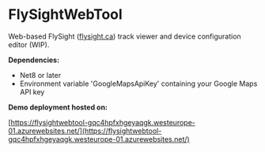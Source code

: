 # FlySightWebTool
Web-based FlySight ([flysight.ca](https://flysight.ca/)) track viewer and device configuration editor (WIP).

**Dependencies:**
* Net8 or later
* Environment variable 'GoogleMapsApiKey' containing your Google Maps API key

**Demo deployment hosted on:**

[https://flysightwebtool-gqc4hpfxhgeyaqgk.westeurope-01.azurewebsites.net/](https://flysightwebtool-gqc4hpfxhgeyaqgk.westeurope-01.azurewebsites.net/)

